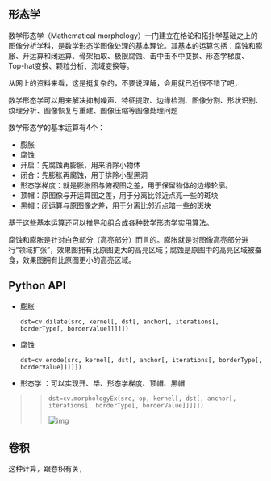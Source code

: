## 形态学
数学形态学（Mathematical morphology）一门建立在格论和拓扑学基础之上的图像分析学科，是数学形态学图像处理的基本理论。其基本的运算包括：腐蚀和膨胀、开运算和闭运算、骨架抽取、极限腐蚀、击中击不中变换、形态学梯度、Top-hat变换、颗粒分析、流域变换等。



从网上的资料来看，这是挺复杂的，不要说理解，会用就已近很不错了吧，



数学形态学可以用来解决抑制噪声、特征提取、边缘检测、图像分割、形状识别、纹理分析、图像恢复与重建、图像压缩等图像处理问题



数学形态学的基本运算有4个：

* 膨胀
* 腐蚀
* 开启：先腐蚀再膨胀，用来消除小物体
* 闭合：先膨胀再腐蚀，用于排除小型黑洞
* 形态学梯度：就是膨胀图与俯视图之差，用于保留物体的边缘轮廓。
* 顶帽：原图像与开运算图之差，用于分离比邻近点亮一些的斑块
* 黑帽：闭运算与原图像之差，用于分离比邻近点暗一些的斑块

基于这些基本运算还可以推导和组合成各种数学形态学实用算法。



腐蚀和膨胀是针对白色部分（高亮部分）而言的。膨胀就是对图像高亮部分进行“领域扩张”，效果图拥有比原图更大的高亮区域；腐蚀是原图中的高亮区域被蚕食，效果图拥有比原图更小的高亮区域。



## Python API 

* 膨胀

    `dst=cv.dilate(src, kernel[, dst[, anchor[, iterations[, borderType[, borderValue]]]]])`

* 腐蚀

    `dst=cv.erode(src, kernel[, dst[, anchor[, iterations[, borderType[, borderValue]]]]])`

* 形态学 ：可以实现开、毕、形态学梯度、顶帽、黑帽
> >
> >   `dst=cv.morphologyEx(src, op, kernel[, dst[, anchor[, iterations[, borderType[, borderValue]]]]])`
> >
> >   ![img](https://images2015.cnblogs.com/blog/1093303/201705/1093303-20170518165535322-1035913086.png)

## 卷积

这种计算，跟卷积有关，







